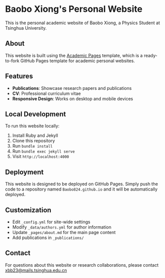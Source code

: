 # Baobo Xiong's Personal Website

This is the personal academic website of Baobo Xiong, a Physics Student at Tsinghua University.

## About

This website is built using the [Academic Pages](https://github.com/academicpages/academicpages.github.io) template, which is a ready-to-fork GitHub Pages template for academic personal websites.

## Features

- **Publications**: Showcase research papers and publications
- **CV**: Professional curriculum vitae
- **Responsive Design**: Works on desktop and mobile devices

## Local Development

To run this website locally:

1. Install Ruby and Jekyll
2. Clone this repository
3. Run `bundle install`
4. Run `bundle exec jekyll serve`
5. Visit `http://localhost:4000`

## Deployment

This website is designed to be deployed on GitHub Pages. Simply push the code to a repository named `Baobo824.github.io` and it will be automatically deployed.

## Customization

- Edit `_config.yml` for site-wide settings
- Modify `_data/authors.yml` for author information
- Update `_pages/about.md` for the main page content
- Add publications in `_publications/`

## Contact

For questions about this website or research collaborations, please contact xbb23@mails.tsinghua.edu.cn
